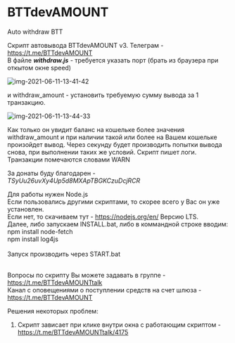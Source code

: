# BTTdevAMOUNT
Auto withdraw BTT

Скрипт автовывода BTTdevAMOUNT v3. 
Телеграм - https://t.me/BTTdevAMOUNT <br>
В файле ***withdraw.js*** - требуется указать порт (брать из браузера при откытом окне speed) 

![img-2021-06-11-13-41-42](https://user-images.githubusercontent.com/16225816/121674938-5e9d6300-cabb-11eb-9d8e-806e6c532918.png)

и withdraw_amount - установить требуемую сумму вывода за 1 транзакцию. 

![img-2021-06-11-13-44-33](https://user-images.githubusercontent.com/16225816/121674878-49283900-cabb-11eb-8db0-0d806ce45acd.png)

Как только он увидит баланс на кошельке более значения withdraw_amount и при наличии такой или более на
Вашем кошельке произойдет вывод. Через секунду будет производить попытки вывода снова,
при выполнении таких же условий. Скрипт пишет логи. Транзакции помечаются словами WARN

За донаты буду благодарен - *TSyUu26uvXy4Up5d8MXApTBGKCzuDcjRCR*


Для работы нужен Node.js  <br>
Если пользовались другими скриптами, то скорее всего у Вас он уже установлен.  <br>
Если нет, то скачиваем тут - https://nodejs.org/en/ Версию LTS. <br>
Далее, либо запускаем INSTALL.bat, либо в коммандной строке вводим:  <br>
npm install node-fetch  <br>
npm install log4js  <br>
<br>
Запуск производить через START.bat
<br><br>

Вопросы по скрипту Вы можете задавать в группе - https://t.me/BTTdevAMOUNTtalk <br>
Канал с оповещениями о поступлении средств на счет шлюза - https://t.me/BTTdevAMOUNT

Решения некоторых проблем:
1. Скрипт зависает при клике внутри окна с работающим скриптом - https://t.me/BTTdevAMOUNTtalk/4175
